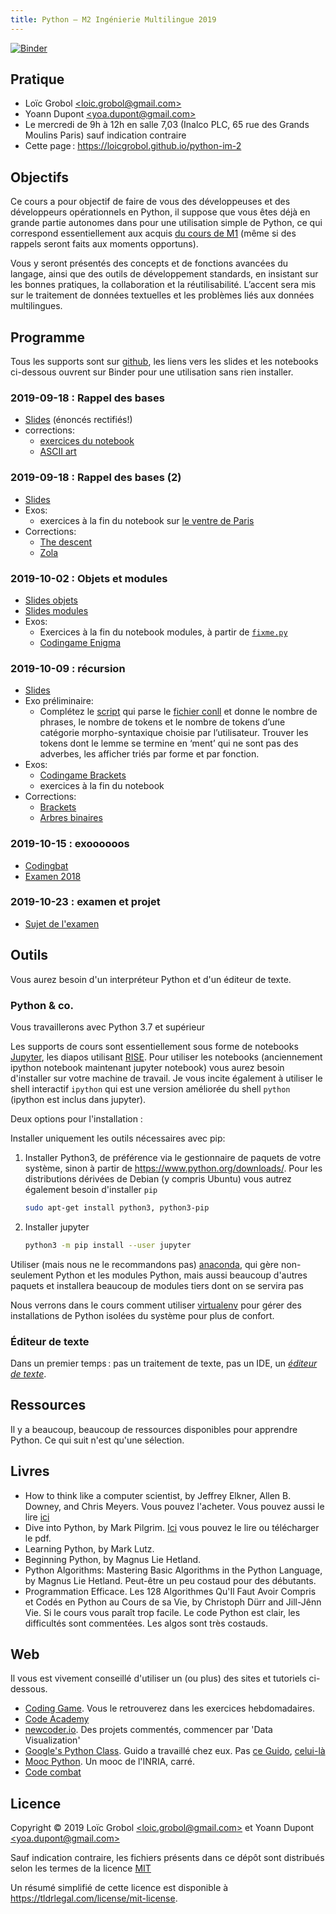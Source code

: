 ```yaml
---
title: Python — M2 Ingénierie Multilingue 2019
---
```

[![Binder](https://mybinder.org/badge.svg)](https://mybinder.org/v2/gh/LoicGrobol/python-im-2/master)

## Pratique

- Loïc Grobol [\<loic.grobol@gmail.com\>](mailto:loic.grobol@gmail.com)
- Yoann Dupont [\<yoa.dupont@gmail.com\>](mailto:yoa.dupont@gmail.com)
- Le mercredi de 9h à 12h en salle 7,03 (Inalco PLC, 65 rue des Grands Moulins Paris) sauf indication contraire
- Cette page : <https://loicgrobol.github.io/python-im-2>
<!-- - [Consignes pour les projets](projets.md) -->

## Objectifs

Ce cours a pour objectif de faire de vous des développeuses et des développeurs opérationnels en Python, il suppose que vous êtes déjà en grande partie autonomes dans pour une utilisation simple de Python, ce qui correspond essentiellement aux acquis [du cours de M1](https://clement-plancq.github.io/python-im/m1-2018/) (même si des rappels seront faits aux moments opportuns).

Vous y seront présentés des concepts et de fonctions avancées du langage, ainsi que des outils de développement standards, en insistant sur les bonnes pratiques, la collaboration et la réutilisabilité.
L’accent sera mis sur le traitement de données textuelles et les problèmes liés aux données multilingues.

## Programme

Tous les supports sont sur [github](https://github.com/loicgrobol/python-im-2), les liens vers les slides et les notebooks ci-dessous ouvrent sur Binder pour une utilisation sans rien installer.

### 2019-09-18 : Rappel des bases

- [Slides](https://mybinder.org/v2/gh/loicgrobol/python-im-2/master?filepath=slides/1-man-1.ipynb)
  (énoncés rectifiés!)
- corrections:
  - [exercices du notebook](./corrections/man_1.py)
  - [ASCII art](./corrections/ascii_art.py)

### 2019-09-18 : Rappel des bases (2)

- [Slides](https://mybinder.org/v2/gh/loicgrobol/python-im-2/master?filepath=slides/2-man-2.ipynb)
- Exos:
  - exercices à la fin du notebook sur [le ventre de Paris](./data/zola_ventre-de-paris.txt)
- Corrections:
  - [The descent](/corrections/the_descent.py)
  - [Zola](/corrections/zola.py)

### 2019-10-02 : Objets et modules

- [Slides objets](https://mybinder.org/v2/gh/loicgrobol/python-im-2/master?filepath=slides/3a-oop.ipynb)
- [Slides modules](https://mybinder.org/v2/gh/loicgrobol/python-im-2/master?filepath=slides/3b-modules.ipynb)
- Exos:
  - Exercices à la fin du notebook modules, à partir de [`fixme.py`](/data/fixme.py)
  - [Codingame Enigma](https://www.codingame.com/ide/puzzle/encryptiondecryption-of-enigma-machine)

### 2019-10-09 : récursion

- [Slides](https://mybinder.org/v2/gh/loicgrobol/python-im-2/master?filepath=slides/4a-recursion.ipynb)
- Exo préliminaire:
  - Complétez le [script](./data/parse_conllu.py) qui parse le [fichier
    conll](./data/fr_gsd-ud-test.conllu) et donne le nombre de phrases, le
    nombre de tokens et le nombre de tokens d’une catégorie morpho-syntaxique
    choisie par l’utilisateur. Trouver les tokens dont le lemme se termine en
    ‘ment’ qui ne sont pas des adverbes, les afficher triés par forme et par
    fonction.
- Exos:
  - [Codingame Brackets](https://www.codingame.com/training/easy/brackets-extreme-edition)
  - exercices à la fin du notebook
- Corrections:
  - [Brackets](/corrections/brackets.py)
  - [Arbres binaires](/corrections/recursion.py)

### 2019-10-15 : exoooooos

- [Codingbat](https://codingbat.com/python)
- [Examen 2018](/data/exam-2018.md)

### 2019-10-23 : examen et projet

- [Sujet de l'examen](/exam/exam-2019.md)

## Outils

Vous aurez besoin d'un interpréteur Python et d'un éditeur de texte.

### Python & co.

Vous travaillerons avec Python 3.7 et supérieur

Les supports de cours sont essentiellement sous forme de notebooks  [Jupyter](http://jupyter.org/), les diapos utilisant [RISE](https://github.com/damianavila/RISE).
Pour utiliser les notebooks (anciennement ipython notebook maintenant jupyter notebook) vous aurez besoin d'installer sur votre machine de travail.
Je vous incite également à utiliser le shell interactif `ipython` qui est une version améliorée du shell `python` (ipython est inclus dans jupyter).

Deux options pour l'installation :

Installer uniquement les outils nécessaires avec pip:

  1. Installer Python3, de préférence via le gestionnaire de paquets de votre système, sinon à partir de <https://www.python.org/downloads/>.
    Pour les distributions dérivées de Debian (y compris Ubuntu) vous autrez également besoin d'installer `pip`

      ```bash
      sudo apt-get install python3, python3-pip
      ```

  2. Installer jupyter

      ```bash
      python3 -m pip install --user jupyter
      ```

Utiliser (mais nous ne le recommandons pas) [anaconda](https://www.continuum.io/downloads), qui gère non-seulement Python et les modules Python, mais aussi beaucoup d'autres paquets et installera beaucoup de modules tiers dont on se servira pas

Nous verrons dans le cours comment utiliser [virtualenv](https://virtualenv.pypa.io) pour gérer des installations de Python isolées du système pour plus de confort.

### Éditeur de texte

Dans un premier temps : pas un traitement de texte, pas un IDE, un *[éditeur de texte](https://fr.wikipedia.org/wiki/%C3%89diteur_de_texte)*.

## Ressources

Il y a beaucoup, beaucoup de ressources disponibles pour apprendre Python. Ce qui suit n'est qu'une sélection.

## Livres

- How to think like a computer scientist, by Jeffrey Elkner, Allen B. Downey, and Chris Meyers.
Vous pouvez l'acheter. Vous pouvez aussi le lire [ici](http://openbookproject.net/thinkcs/python/english3e/)
- Dive into Python, by Mark Pilgrim.
[Ici](http://www.diveintopython3.net/) vous pouvez le lire ou télécharger le pdf.
- Learning Python, by Mark Lutz.
- Beginning Python, by Magnus Lie Hetland.
- Python Algorithms: Mastering Basic Algorithms in the Python Language, by Magnus Lie Hetland.
Peut-être un peu costaud pour des débutants.
- Programmation Efficace. Les 128 Algorithmes Qu'Il Faut Avoir Compris et Codés en Python au Cours de sa Vie, by Christoph Dürr and Jill-Jênn Vie.
Si le cours vous paraît trop facile. Le code Python est clair, les difficultés sont commentées. Les algos sont très costauds.

## Web

Il vous est vivement conseillé d'utiliser un (ou plus) des sites et tutoriels ci-dessous.

- [Coding Game](https://www.codingame.com/home). Vous le retrouverez dans les exercices hebdomadaires.
- [Code Academy](https://www.codecademy.com/fr/learn/python)
- [newcoder.io](http://newcoder.io/). Des projets commentés, commencer par 'Data Visualization'
- [Google's Python Class](https://developers.google.com/edu/python/). Guido a travaillé chez eux. Pas [ce Guido](http://vignette2.wikia.nocookie.net/pixar/images/1/10/Guido.png/revision/latest?cb=20140314012724), [celui-là](https://en.wikipedia.org/wiki/Guido_van_Rossum#/media/File:Guido_van_Rossum_OSCON_2006.jpg)
- [Mooc Python](https://www.fun-mooc.fr/courses/inria/41001S03/session03/about#). Un mooc de l'INRIA, carré.
- [Code combat](https://codecombat.com/)

## Licence

 Copyright © 2019 Loïc Grobol [\<loic.grobol@gmail.com\>](mailto:loic.grobol@gmail.com) et Yoann Dupont [\<yoa.dupont@gmail.com\>](mailto:yoa.dupont@gmail.com)

 Sauf indication contraire, les fichiers présents dans ce dépôt sont distribués selon les termes de la licence [MIT](LICENSE)

 Un résumé simplifié de cette licence est disponible à <https://tldrlegal.com/license/mit-license>.
